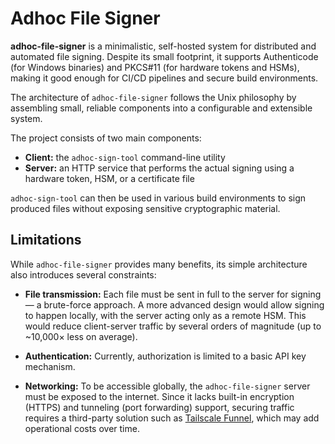 # Adhoc File Signer

**adhoc-file-signer** is a minimalistic, self-hosted system for distributed and automated file signing.
Despite its small footprint, it supports Authenticode (for Windows binaries) and PKCS#11 (for hardware tokens and HSMs), making it good enough for CI/CD pipelines and secure build environments.

The architecture of `adhoc-file-signer` follows the Unix philosophy by assembling small, reliable components into a configurable and extensible system.

The project consists of two main components:

- **Client:** the `adhoc-sign-tool` command-line utility
- **Server:** an HTTP service that performs the actual signing using a hardware token, HSM, or a certificate file

`adhoc-sign-tool` can then be used in various build environments to sign produced files without exposing sensitive cryptographic material.

## Limitations

While `adhoc-file-signer` provides many benefits, its simple architecture also introduces several constraints:

- **File transmission:** Each file must be sent in full to the server for signing — a brute-force approach. A more advanced design would allow signing to happen locally, with the server acting only as a remote HSM. This would reduce client-server traffic by several orders of magnitude (up to ~10,000× less on average).

- **Authentication:** Currently, authorization is limited to a basic API key mechanism.

- **Networking:** To be accessible globally, the `adhoc-file-signer` server must be exposed to the internet. Since it lacks built-in encryption (HTTPS) and tunneling (port forwarding) support, securing traffic requires a third-party solution such as [Tailscale Funnel](https://tailscale.com/kb/1223/funnel), which may add operational costs over time.
